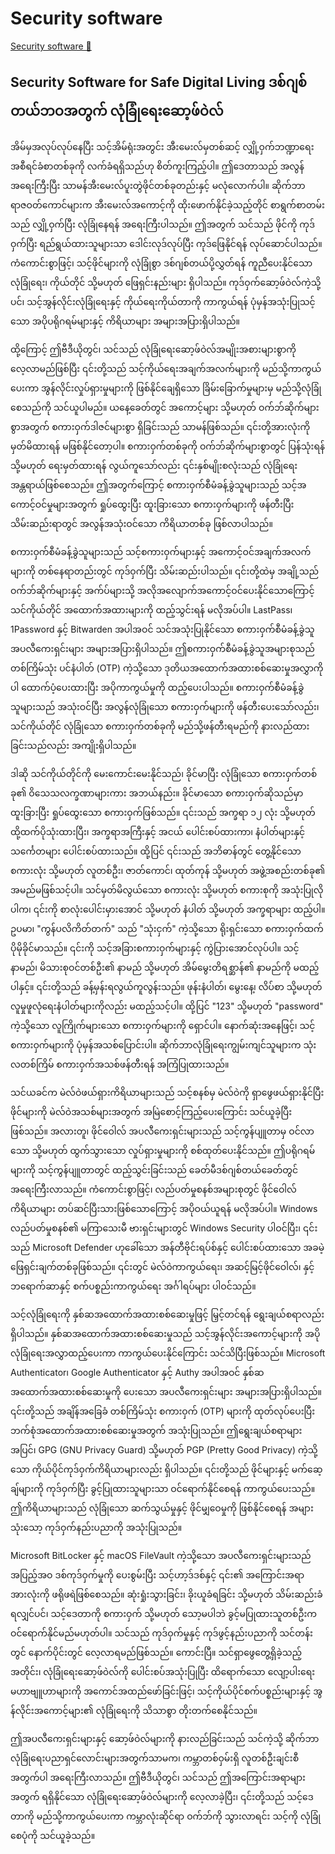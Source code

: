 # Security software

[Security software 🔗](https://www.coursera.org/learn/cybersecurity-threat-vectors-and-mitigation/lecture/kWEZo/security-software)

## Security Software for Safe Digital Living ဒစ်ဂျစ်တယ်ဘဝအတွက် လုံခြုံရေးဆော့ဖ်ဝဲလ်

အိမ်မှအလုပ်လုပ်နေပြီး သင့်အိမ်ရုံးအတွင်း အီးမေးလ်မှတစ်ဆင့် လျှို့ဝှက်ဘဏ္ဍာရေးအစီရင်ခံစာတစ်ခုကို လက်ခံရရှိသည်ဟု စိတ်ကူးကြည့်ပါ။ ဤဒေတာသည် အလွန်အရေးကြီးပြီး သာမန်အီးမေးလ်ပူးတွဲဖိုင်တစ်ခုတည်းနှင့် မလုံလောက်ပါ။ ဆိုက်ဘာရာဇဝတ်ကောင်များက အီးမေးလ်အကောင့်ကို ထိုးဖောက်နိုင်ခဲ့သည့်တိုင် စာရွက်စာတမ်းသည် လျှို့ဝှက်ပြီး လုံခြုံနေရန် အရေးကြီးပါသည်။ ဤအတွက် သင်သည် ဖိုင်ကို ကုဒ်ဝှက်ပြီး ရည်ရွယ်ထားသူများသာ ဒေါင်းလုဒ်လုပ်ပြီး ကုဒ်ဖြေနိုင်ရန် လုပ်ဆောင်ပါသည်။ ကံကောင်းစွာဖြင့်၊ သင့်ဖိုင်များကို လုံခြုံစွာ ဒစ်ဂျစ်တယ်ပို့လွှတ်ရန် ကူညီပေးနိုင်သော လုံခြုံရေး၊ ကိုယ်တိုင် သို့မဟုတ် ဖြေရှင်းနည်းများ ရှိပါသည်။ ကုဒ်ဝှက်ဆော့ဖ်ဝဲလ်ကဲ့သို့ပင်၊ သင့်အွန်လိုင်းလုံခြုံရေးနှင့် ကိုယ်ရေးကိုယ်တာကို ကာကွယ်ရန် ပုံမှန်အသုံးပြုသင့်သော အပိုပရိုဂရမ်များနှင့် ကိရိယာများ အများအပြားရှိပါသည်။

ထို့ကြောင့် ဤဗီဒီယိုတွင်၊ သင်သည် လုံခြုံရေးဆော့ဖ်ဝဲလ်အမျိုးအစားများစွာကို လေ့လာမည်ဖြစ်ပြီး ၎င်းတို့သည် သင့်ကိုယ်ရေးအချက်အလက်များကို မည်သို့ကာကွယ်ပေးကာ အွန်လိုင်းလှုပ်ရှားမှုများကို ဖြစ်နိုင်ချေရှိသော ခြိမ်းခြောက်မှုများမှ မည်သို့လုံခြုံစေသည်ကို သင်ယူပါမည်။ ယနေ့ခေတ်တွင် အကောင့်များ သို့မဟုတ် ဝက်ဘ်ဆိုက်များစွာအတွက် စကားဝှက်ဒါဇင်များစွာ ရှိခြင်းသည် သာမန်ဖြစ်သည်။ ၎င်းတို့အားလုံးကို မှတ်မိထားရန် မဖြစ်နိုင်တော့ပါ။ စကားဝှက်တစ်ခုကို ဝက်ဘ်ဆိုက်များစွာတွင် ပြန်သုံးရန် သို့မဟုတ် ရေးမှတ်ထားရန် လွယ်ကူသော်လည်း ၎င်းနှစ်မျိုးစလုံးသည် လုံခြုံရေးအန္တရာယ်ဖြစ်စေသည်။ ဤအတွက်ကြောင့် စကားဝှက်စီမံခန့်ခွဲသူများသည် သင့်အကောင့်ဝင်မှုများအတွက် ရှုပ်ထွေးပြီး ထူးခြားသော စကားဝှက်များကို ဖန်တီးပြီး သိမ်းဆည်းရာတွင် အလွန်အသုံးဝင်သော ကိရိယာတစ်ခု ဖြစ်လာပါသည်။

စကားဝှက်စီမံခန့်ခွဲသူများသည် သင့်စကားဝှက်များနှင့် အကောင့်ဝင်အချက်အလက်များကို တစ်နေရာတည်းတွင် ကုဒ်ဝှက်ပြီး သိမ်းဆည်းပါသည်။ ၎င်းတို့ထဲမှ အချို့သည် ဝက်ဘ်ဆိုက်များနှင့် အက်ပ်များသို့ အလိုအလျောက်အကောင့်ဝင်ပေးနိုင်သောကြောင့် သင်ကိုယ်တိုင် အထောက်အထားများကို ထည့်သွင်းရန် မလိုအပ်ပါ။ LastPass၊ 1Password နှင့် Bitwarden အပါအဝင် သင်အသုံးပြုနိုင်သော စကားဝှက်စီမံခန့်ခွဲသူ အပလီကေးရှင်းများ အများအပြားရှိပါသည်။ ဤစကားဝှက်စီမံခန့်ခွဲသူအများစုသည် တစ်ကြိမ်သုံး ပင်နံပါတ် (OTP) ကဲ့သို့သော ဒုတိယအထောက်အထားစစ်ဆေးမှုအလွှာကိုပါ ထောက်ပံ့ပေးထားပြီး အပိုကာကွယ်မှုကို ထည့်ပေးပါသည်။ စကားဝှက်စီမံခန့်ခွဲသူများသည် အသုံးဝင်ပြီး အလွန်လုံခြုံသော စကားဝှက်များကို ဖန်တီးပေးသော်လည်း၊ သင်ကိုယ်တိုင် လုံခြုံသော စကားဝှက်တစ်ခုကို မည်သို့ဖန်တီးရမည်ကို နားလည်ထားခြင်းသည်လည်း အကျိုးရှိပါသည်။

ဒါဆို သင်ကိုယ်တိုင်ကို မေးကောင်းမေးနိုင်သည်၊ ခိုင်မာပြီး လုံခြုံသော စကားဝှက်တစ်ခု၏ ဝိသေသလက္ခဏာများကား အဘယ်နည်း။ ခိုင်မာသော စကားဝှက်ဆိုသည်မှာ ထူးခြားပြီး ရှုပ်ထွေးသော စကားဝှက်ဖြစ်သည်။ ၎င်းသည် အက္ခရာ ၁၂ လုံး သို့မဟုတ် ထို့ထက်ပိုသုံးထားပြီး၊ အက္ခရာအကြီးနှင့် အငယ် ပေါင်းစပ်ထားကာ၊ နံပါတ်များနှင့် သင်္ကေတများ ပေါင်းစပ်ထားသည်။ ထို့ပြင် ၎င်းသည် အဘိဓာန်တွင် တွေ့နိုင်သော စကားလုံး သို့မဟုတ် လူတစ်ဦး၊ ဇာတ်ကောင်၊ ထုတ်ကုန် သို့မဟုတ် အဖွဲ့အစည်းတစ်ခု၏ အမည်မဖြစ်သင့်ပါ။ သင်မှတ်မိလွယ်သော စကားလုံး သို့မဟုတ် စကားစုကို အသုံးပြုလိုပါက၊ ၎င်းကို စာလုံးပေါင်းမှားအောင် သို့မဟုတ် နံပါတ် သို့မဟုတ် အက္ခရာများ ထည့်ပါ။ ဥပမာ၊ "ကွန်ပလိကိတ်တက်" သည် "သုံးငှက်" ကဲ့သို့သော ရိုးရှင်းသော စကားဝှက်ထက် ပိုမိုခိုင်မာသည်။ ၎င်းကို သင့်အခြားစကားဝှက်များနှင့် ကွဲပြားအောင်လုပ်ပါ။ သင့်နာမည်၊ မိသားစုဝင်တစ်ဦး၏ နာမည် သို့မဟုတ် အိမ်မွေးတိရစ္ဆာန်၏ နာမည်ကို မထည့်ပါနှင့်။ ၎င်းတို့သည် ခန့်မှန်းရလွယ်ကူလွန်းသည်။ ဖုန်းနံပါတ်၊ မွေးနေ့၊ လိပ်စာ သို့မဟုတ် လူမှုဖူလုံရေးနံပါတ်များကိုလည်း မထည့်သင့်ပါ။ ထို့ပြင် "123" သို့မဟုတ် "password" ကဲ့သို့သော လူကြိုက်များသော စကားဝှက်များကို ရှောင်ပါ။ နောက်ဆုံးအနေဖြင့်၊ သင့်စကားဝှက်များကို ပုံမှန်အသစ်ပြောင်းပါ။ ဆိုက်ဘာလုံခြုံရေးကျွမ်းကျင်သူများက သုံးလတစ်ကြိမ် စကားဝှက်အသစ်ဖန်တီးရန် အကြံပြုထားသည်။

သင်ယခင်က မဲလ်ဝဲဖယ်ရှားကိရိယာများသည် သင့်စနစ်မှ မဲလ်ဝဲကို ရှာဖွေဖယ်ရှားနိုင်ပြီး ဖိုင်များကို မဲလ်ဝဲအသစ်များအတွက် အမြဲစောင့်ကြည့်ပေးကြောင်း သင်ယူခဲ့ပြီးဖြစ်သည်။ အလားတူ၊ ဖိုင်ဝေါလ် အပလီကေးရှင်းများသည် သင့်ကွန်ပျူတာမှ ဝင်လာသော သို့မဟုတ် ထွက်သွားသော လှုပ်ရှားမှုများကို စစ်ထုတ်ပေးနိုင်သည်။ ဤပရိုဂရမ်များကို သင့်ကွန်ပျူတာတွင် ထည့်သွင်းခြင်းသည် ခေတ်မီဒစ်ဂျစ်တယ်ခေတ်တွင် အရေးကြီးလာသည်။ ကံကောင်းစွာဖြင့်၊ လည်ပတ်မှုစနစ်အများစုတွင် ဖိုင်ဝေါလ်ကိရိယာများ တပ်ဆင်ပြီးသားဖြစ်သောကြောင့် အပိုဝယ်ယူရန် မလိုအပ်ပါ။ Windows လည်ပတ်မှုစနစ်၏ မကြာသေးမီ ဗားရှင်းများတွင် Windows Security ပါဝင်ပြီး၊ ၎င်းသည် Microsoft Defender ဟုခေါ်သော အန်တီဗိုင်းရပ်စ်နှင့် ပေါင်းစပ်ထားသော အခမဲ့ဖြေရှင်းချက်တစ်ခုဖြစ်သည်။ ၎င်းတွင် မဲလ်ဝဲကာကွယ်ရေး၊ အဆင့်မြင့်ဖိုင်ဝေါလ်၊ နှင့် ဘရောက်ဆာနှင့် စက်ပစ္စည်းကာကွယ်ရေး အင်္ဂါရပ်များ ပါဝင်သည်။

သင့်လုံခြုံရေးကို နှစ်ဆအထောက်အထားစစ်ဆေးမှုဖြင့် မြှင့်တင်ရန် ရွေးချယ်စရာလည်း ရှိပါသည်။ နှစ်ဆအထောက်အထားစစ်ဆေးမှုသည် သင့်အွန်လိုင်းအကောင့်များကို အပိုလုံခြုံရေးအလွှာထည့်ပေးကာ ကာကွယ်ပေးနိုင်ကြောင်း သင်သိပြီးဖြစ်သည်။ Microsoft Authenticator၊ Google Authenticator နှင့် Authy အပါအဝင် နှစ်ဆအထောက်အထားစစ်ဆေးမှုကို ပေးသော အပလီကေးရှင်းများ အများအပြားရှိပါသည်။ ၎င်းတို့သည် အချိန်အခြေခံ တစ်ကြိမ်သုံး စကားဝှက် (OTP) များကို ထုတ်လုပ်ပေးပြီး ဘက်စုံအထောက်အထားစစ်ဆေးမှုအတွက် အသုံးပြုသည်။ ဤရွေးချယ်စရာများအပြင်၊ GPG (GNU Privacy Guard) သို့မဟုတ် PGP (Pretty Good Privacy) ကဲ့သို့သော ကိုယ်ပိုင်ကုဒ်ဝှက်ကိရိယာများလည်း ရှိပါသည်။ ၎င်းတို့သည် ဖိုင်များနှင့် မက်ဆေ့ချ်များကို ကုဒ်ဝှက်ပြီး ခွင့်ပြုထားသူများသာ ဝင်ရောက်နိုင်စေရန် ကာကွယ်ပေးသည်။ ဤကိရိယာများသည် လုံခြုံသော ဆက်သွယ်မှုနှင့် ဖိုင်မျှဝေမှုကို ဖြစ်နိုင်စေရန် အများသုံးသော့ ကုဒ်ဝှက်နည်းပညာကို အသုံးပြုသည်။

Microsoft BitLocker နှင့် macOS FileVault ကဲ့သို့သော အပလီကေးရှင်းများသည် အပြည့်အဝ ဒစ်ကုဒ်ဝှက်မှုကို ပေးစွမ်းပြီး သင့်ဟာ့ဒ်ဒစ်နှင့် ၎င်း၏ အကြောင်းအရာအားလုံးကို ဖရိုဖရဲဖြစ်စေသည်။ ဆုံးရှုံးသွားခြင်း၊ ခိုးယူခံရခြင်း သို့မဟုတ် သိမ်းဆည်းခံရလျှင်ပင်၊ သင့်ဒေတာကို စကားဝှက် သို့မဟုတ် သော့မပါဘဲ ခွင့်မပြုထားသူတစ်ဦးက ဝင်ရောက်နိုင်မည်မဟုတ်ပါ။ သင်သည် ကုဒ်ဝှက်မှုနှင့် ကုဒ်ဖွင့်နည်းပညာကို သင်တန်းတွင် နောက်ပိုင်းတွင် လေ့လာရမည်ဖြစ်သည်။ ကောင်းပြီ။ သင်ရှာဖွေတွေ့ရှိခဲ့သည့်အတိုင်း၊ လုံခြုံရေးဆော့ဖ်ဝဲလ်ကို ပေါင်းစပ်အသုံးပြုပြီး ထိရောက်သော လျော့ပါးရေးမဟာဗျူဟာများကို အကောင်အထည်ဖော်ခြင်းဖြင့်၊ သင့်ကိုယ်ပိုင်စက်ပစ္စည်းများနှင့် အွန်လိုင်းအကောင့်များ၏ လုံခြုံရေးကို သိသာစွာ တိုးတက်စေနိုင်သည်။

ဤအပလီကေးရှင်းများနှင့် ဆော့ဖ်ဝဲလ်များကို နားလည်ခြင်းသည် သင်ကဲ့သို့ ဆိုက်ဘာလုံခြုံရေးပညာရှင်လောင်းများအတွက်သာမက၊ ကမ္ဘာတစ်ဝှမ်းရှိ လူတစ်ဦးချင်းစီအတွက်ပါ အရေးကြီးလာသည်။ ဤဗီဒီယိုတွင်၊ သင်သည် ဤအကြောင်းအရာများအတွက် ရရှိနိုင်သော လုံခြုံရေးဆော့ဖ်ဝဲလ်များကို လေ့လာခဲ့ပြီး၊ ၎င်းတို့သည် သင့်ဒေတာကို မည်သို့ကာကွယ်ပေးကာ ကမ္ဘာလုံးဆိုင်ရာ ဝက်ဘ်ကို သွားလာရင်း သင့်ကို လုံခြုံစေပုံကို သင်ယူခဲ့သည်။
